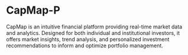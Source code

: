 # CapMap-P
CapMap is an intuitive financial platform providing real-time market data and analytics. Designed for both individual and institutional investors, it offers market insights, trend analysis, and personalized investment recommendations to inform and optimize portfolio management.

